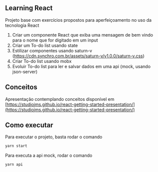 ## Learning React

Projeto base com exercícios propostos para aperfeiçoamento no uso da tecnologia React

1. Criar um componente React que exiba uma mensagem de bem vindo para o nome que for digitado em um input
1. Criar um To-do list usando state
1. Estilizar componentes usando saturn-v (https://cdn.synchro.com.br/assets/saturn-v/v1.0.0/saturn-v.css)
1. Criar To-do list usando mobx
1. Evoluir To-do list para ler e salvar dados em uma api (mock, usando json-server)

## Conceitos

Apresentação contemplando conceitos disponível em [https://studiojms.github.io/react-getting-started-presentation/](https://studiojms.github.io/react-getting-started-presentation/)


## Como executar

Para executar o projeto, basta rodar o comando

```sh
yarn start
```

Para executa a api mock, rodar o comando

```sh
yarn api
```

